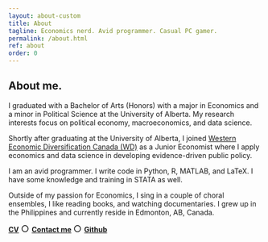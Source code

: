 ```yaml
---
layout: about-custom
title: About
tagline: Economics nerd. Avid programmer. Casual PC gamer.
permalink: /about.html
ref: about
order: 0
---
```

## About me.
I graduated with a Bachelor of Arts (Honors) with a major in Economics and a minor in Political Science at the University of Alberta. My research interests focus on political economy, macroeconomics, and data science. 

Shortly after graduating at the University of Alberta, I joined [Western Economic Diversification Canada (WD)](https://www.wd-deo.gc.ca/eng/home.asp) as a Junior Economist where 
I apply economics and data science in developing evidence-driven public policy. 

I am an avid programmer. I write code in Python, R, MATLAB, and LaTeX. I have some knowledge and training in STATA as well. 

Outside of my passion for Economics, I sing in a couple of choral ensembles, I like reading books, and watching documentaries. I grew up in the Philippines and currently reside in Edmonton, AB, Canada.

[**CV**](LJ-Valencia-CV.pdf) <font size="4"> ○ </font> [**Contact me**](mailto:lebjenri@ualberta.ca) <font size="4"> ○ </font> [**Github**](https://github.com/lj-valencia)
